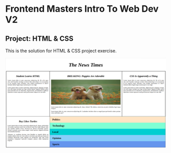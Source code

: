 # Frontend Masters Intro To Web Dev V2

## Project: HTML & CSS

This is the solution for HTML & CSS project exercise.

![Final Website Screenshot](./page-screenshot.png)
